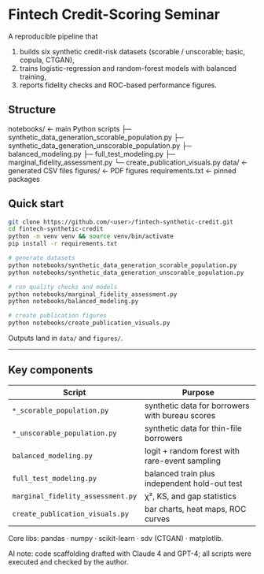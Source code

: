 
# Fintech Credit-Scoring Seminar

A reproducible pipeline that  

1. builds six synthetic credit-risk datasets (scorable / unscorable; basic, copula, CTGAN),  
2. trains logistic-regression and random-forest models with balanced training,  
3. reports fidelity checks and ROC-based performance figures.



## Structure


notebooks/                    ← main Python scripts
├─ synthetic\_data\_generation\_scorable\_population.py
├─ synthetic\_data\_generation\_unscorable\_population.py
├─ balanced\_modeling.py
├─ full\_test\_modeling.py
├─ marginal\_fidelity\_assessment.py
└─ create\_publication\_visuals.py
data/                         ← generated CSV files
figures/                      ← PDF figures
requirements.txt              ← pinned packages





## Quick start
```bash
git clone https://github.com/<user>/fintech-synthetic-credit.git
cd fintech-synthetic-credit
python -m venv venv && source venv/bin/activate
pip install -r requirements.txt

# generate datasets
python notebooks/synthetic_data_generation_scorable_population.py
python notebooks/synthetic_data_generation_unscorable_population.py

# run quality checks and models
python notebooks/marginal_fidelity_assessment.py
python notebooks/balanced_modeling.py

# create publication figures
python notebooks/create_publication_visuals.py
````

Outputs land in `data/` and `figures/`.

---

## Key components

| Script                            | Purpose                                         |
| --------------------------------- | ----------------------------------------------- |
| `*_scorable_population.py`        | synthetic data for borrowers with bureau scores |
| `*_unscorable_population.py`      | synthetic data for thin-file borrowers          |
| `balanced_modeling.py`            | logit + random forest with rare-event sampling  |
| `full_test_modeling.py`           | balanced train plus independent hold-out test   |
| `marginal_fidelity_assessment.py` | χ², KS, and gap statistics                      |
| `create_publication_visuals.py`   | bar charts, heat maps, ROC curves               |

Core libs: pandas · numpy · scikit-learn · sdv (CTGAN) · matplotlib.

AI note: code scaffolding drafted with Claude 4 and GPT-4; all scripts were executed and checked by the author.
